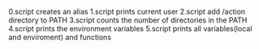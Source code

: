 0.script creates an alias
1.script prints current user
2.script add /action directory to PATH 
3.script counts the number of directories in the PATH
4.script prints the environment variables
5.script prints all variables(local and enviroment) and functions
